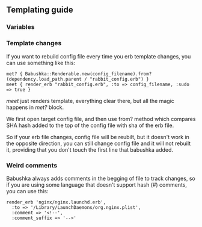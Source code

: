 ## Templating guide

### Variables

### Template changes

If you want to rebuild config file every time you erb template changes, you can use something like this:

    met? { Babushka::Renderable.new(config_filename).from?(dependency.load_path.parent / "rabbit_config.erb") } 
    meet { render_erb "rabbit_config.erb", :to => config_filename, :sudo => true }

*meet* just renders template, everything clear there, but all the magic happens in *met?* block.

We first open target config file, and then use from? method which compares SHA hash added to the top of the config file with sha of the erb file.

So if your erb file changes, config file will be reubilt, but it doesn't work in the opposite direction, you can still change config file and it will not rebuilt it,
providing that you don't touch the first line that babushka added.

### Weird comments

Babushka always adds comments in the begging of file to track changes, so if you are using some language that doesn't support hash (#) comments, you can use this:

    render_erb 'nginx/nginx.launchd.erb', 
      :to => '/Library/LaunchDaemons/org.nginx.plist', 
      :comment => '<!--', 
      :comment_suffix => '-->'